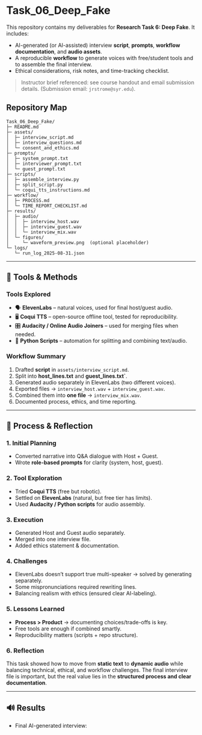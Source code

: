 # Task_06_Deep_Fake

This repository contains my deliverables for **Research Task 6: Deep Fake**. It includes:
- AI-generated (or AI-assisted) interview **script**, **prompts**, **workflow documentation**, and **audio assets**.
- A reproducible **workflow** to generate voices with free/student tools and to assemble the final interview.
- Ethical considerations, risk notes, and time-tracking checklist.

> Instructor brief referenced: see course handout and email submission details. (Submission email: `jrstrome@syr.edu`).

## Repository Map
```
Task_06_Deep_Fake/
├─ README.md
├─ assets/
│  ├─ interview_script.md
│  ├─ interview_questions.md
│  └─ consent_and_ethics.md
├─ prompts/
│  ├─ system_prompt.txt
│  ├─ interviewer_prompt.txt
│  └─ guest_prompt.txt
├─ scripts/
│  ├─ assemble_interview.py
│  ├─ split_script.py
│  └─ coqui_tts_instructions.md
├─ workflow/
│  ├─ PROCESS.md
│  └─ TIME_REPORT_CHECKLIST.md
├─ results/
│  ├─ audio/
│  │  ├─ interview_host.wav
│  │  ├─ interview_guest.wav
│  │  └─ interview_mix.wav
│  └─ figures/
│     └─ waveform_preview.png  (optional placeholder)
└─ logs/
   └─ run_log_2025-08-31.json
```


---

## 🔧 Tools & Methods  

### Tools Explored  
- 🗣️ **ElevenLabs** – natural voices, used for final host/guest audio.  
- 🖥️ **Coqui TTS** – open-source offline tool, tested for reproducibility.  
- 🎛️ **Audacity / Online Audio Joiners** – used for merging files when needed.  
- 🐍 **Python Scripts** – automation for splitting and combining text/audio.  

### Workflow Summary  
1. Drafted **script** in `assets/interview_script.md`.  
2. Split into **host_lines.txt** and **guest_lines.txt`**.  
3. Generated audio separately in ElevenLabs (two different voices).  
4. Exported files → `interview_host.wav` + `interview_guest.wav`.  
5. Combined them into **one file** → `interview_mix.wav`.  
6. Documented process, ethics, and time reporting.  

---

## 🔄 Process & Reflection  

### 1. Initial Planning  
- Converted narrative into Q&A dialogue with Host + Guest.  
- Wrote **role-based prompts** for clarity (system, host, guest).  

### 2. Tool Exploration  
- Tried **Coqui TTS** (free but robotic).  
- Settled on **ElevenLabs** (natural, but free tier has limits).  
- Used **Audacity / Python scripts** for audio assembly.  

### 3. Execution  
- Generated Host and Guest audio separately.  
- Merged into one interview file.  
- Added ethics statement & documentation.  

### 4. Challenges  
- ElevenLabs doesn’t support true multi-speaker → solved by generating separately.  
- Some mispronunciations required rewriting lines.  
- Balancing realism with ethics (ensured clear AI-labeling).  

### 5. Lessons Learned  
- **Process > Product** → documenting choices/trade-offs is key.  
- Free tools are enough if combined smartly.  
- Reproducibility matters (scripts + repo structure).  

### 6. Reflection  
This task showed how to move from **static text** to **dynamic audio** while balancing technical, ethical, and workflow challenges. The final interview file is important, but the real value lies in the **structured process and clear documentation**.  

---

## 🔊 Results  
- Final AI-generated interview:  


